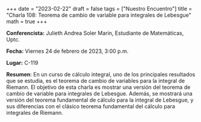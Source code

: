 +++
date  = "2023-02-22"
draft = false
tags  = ["Nuestro Encuentro"]
title = "Charla 108: Teorema de cambio de variable para integrales de Lebesgue"
math  = true
+++

**Conferencista:**  Julieth Andrea Soler Marin, Estudiante de Matemáticas, Uptc.

**Fecha:** Viernes 24 de febrero de 2023, 3:00 p.m.

**Lugar:** C-119

**Resumen**: En un curso de cálculo integral, uno de los principales resultados que se estudia, es el teorema de cambio de variables para la integral de Riemann. El objetivo de esta charla es mostrar una versión del teorema de cambio de variable para integrales de Lebesgue. Además, se mostrará una versión del teorema fundamental de cálculo para la integral de Lebesgue, y sus diferencias con el clásico teorema fundamental del cálculo para integrales de Riemann.
